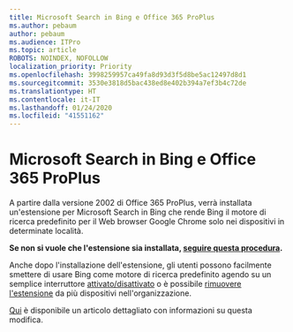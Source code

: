 ```yaml
---
title: Microsoft Search in Bing e Office 365 ProPlus
ms.author: pebaum
author: pebaum
ms.audience: ITPro
ms.topic: article
ROBOTS: NOINDEX, NOFOLLOW
localization_priority: Priority
ms.openlocfilehash: 3998259957ca49fa8d93d3f5d8be5ac12497d8d1
ms.sourcegitcommit: 3530e3818d5bac438ed8e402b394a7ef3b4c72de
ms.translationtype: HT
ms.contentlocale: it-IT
ms.lasthandoff: 01/24/2020
ms.locfileid: "41551162"
---
```

# <a name="microsoft-search-in-bing-and-office-365-proplus"></a>Microsoft Search in Bing e Office 365 ProPlus

A partire dalla versione 2002 di Office 365 ProPlus, verrà installata un'estensione per Microsoft Search in Bing che rende Bing il motore di ricerca predefinito per il Web browser Google Chrome solo nei dispositivi in determinate località.

**Se non si vuole che l'estensione sia installata, [seguire questa procedura](https://docs.microsoft.com/deployoffice/microsoft-search-bing#how-to-exclude-the-extension-for-microsoft-search-in-bing-from-being-installed).**

Anche dopo l'installazione dell'estensione, gli utenti possono facilmente smettere di usare Bing come motore di ricerca predefinito agendo su un semplice interruttore [attivato/disattivato](https://docs.microsoft.com/deployoffice/microsoft-search-bing#change-whether-bing-is-the-default-search-engine-for-google-chrome) o è possibile [rimuovere l'estensione](https://docs.microsoft.com/deployoffice/microsoft-search-bing#how-to-remove-the-extension-after-its-been-installed) da più dispositivi nell'organizzazione.

[Qui](https://docs.microsoft.com/deployoffice/microsoft-search-bing) è disponibile un articolo dettagliato con informazioni su questa modifica.